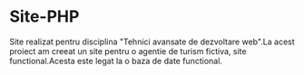 # Site-PHP
Site realizat pentru disciplina "Tehnici avansate de dezvoltare web".La acest proiect am creeat un site pentru o agentie de turism fictiva, site functional.Acesta este legat la o baza de date functional.
